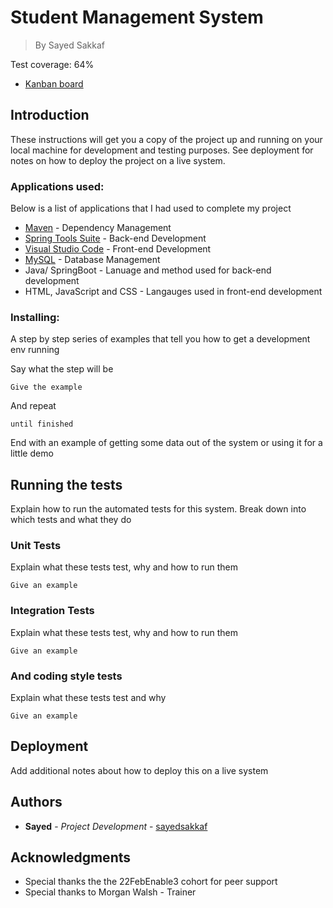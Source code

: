 # Student Management System
> By Sayed Sakkaf

Test coverage: 64%

* [Kanban board](https://sayedsakkaf.atlassian.net/jira/software/projects/SMS/boards/4)

## Introduction

These instructions will get you a copy of the project up and running on your local machine for development and testing purposes. See deployment for notes on how to deploy the project on a live system.

### Applications used:

Below is a list of applications that I had used to complete my project


* [Maven](https://maven.apache.org/) - Dependency Management
* [Spring Tools Suite](https://spring.io/tools) - Back-end Development
* [Visual Studio Code](https://code.visualstudio.com/download) - Front-end Development
* [MySQL](https://dev.mysql.com/downloads/) - Database Management
* Java/ SpringBoot - Lanuage and method used for back-end development
* HTML, JavaScript and CSS - Langauges used in front-end development


### Installing:

A step by step series of examples that tell you how to get a development env running

Say what the step will be

```
Give the example
```

And repeat

```
until finished
```

End with an example of getting some data out of the system or using it for a little demo

## Running the tests

Explain how to run the automated tests for this system. Break down into which tests and what they do

### Unit Tests 

Explain what these tests test, why and how to run them

```
Give an example
```

### Integration Tests 
Explain what these tests test, why and how to run them

```
Give an example
```

### And coding style tests

Explain what these tests test and why

```
Give an example
```

## Deployment

Add additional notes about how to deploy this on a live system


## Authors

* **Sayed** - *Project Development* - [sayedsakkaf](https://github.com/sayedsakkaf)


## Acknowledgments

* Special thanks the the 22FebEnable3 cohort for peer support
* Special thanks to Morgan Walsh - Trainer

